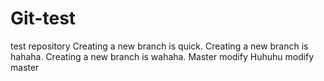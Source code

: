 # Git-test
test repository
Creating a new branch is quick.
Creating a new branch is hahaha.
Creating a new branch is wahaha.
Master modify
Huhuhu modify
master 
